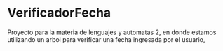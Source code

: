 # VerificadorFecha
Proyecto para la materia de lenguajes y automatas 2, en donde estamos utilizando un arbol para verificar una fecha ingresada por el usuario,
